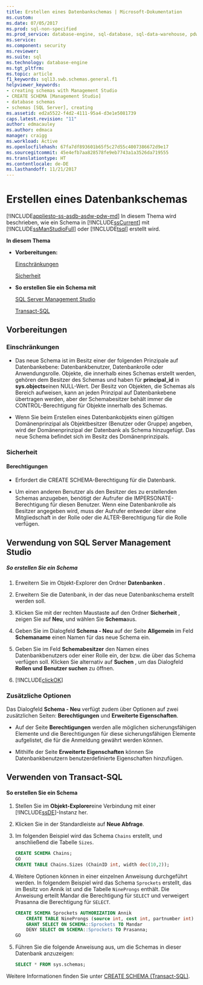 ```yaml
---
title: Erstellen eines Datenbankschemas | Microsoft-Dokumentation
ms.custom: 
ms.date: 07/05/2017
ms.prod: sql-non-specified
ms.prod_service: database-engine, sql-database, sql-data-warehouse, pdw
ms.service: 
ms.component: security
ms.reviewer: 
ms.suite: sql
ms.technology: database-engine
ms.tgt_pltfrm: 
ms.topic: article
f1_keywords: sql13.swb.schemas.general.f1
helpviewer_keywords:
- creating schemas with Management Studio
- CREATE SCHEMA [Management Studio]
- database schemas
- schemas [SQL Server], creating
ms.assetid: ed2a5522-f4d2-4111-95a4-d3e1e5081739
caps.latest.revision: "11"
author: edmacauley
ms.author: edmaca
manager: craigg
ms.workload: Active
ms.openlocfilehash: 67fa7df893601b65f5c27d55c4007386672d9e17
ms.sourcegitcommit: 45e4efb7aa828578fe9eb7743a1a3526da719555
ms.translationtype: HT
ms.contentlocale: de-DE
ms.lasthandoff: 11/21/2017
---
```

# <a name="create-a-database-schema"></a>Erstellen eines Datenbankschemas
[!INCLUDE[appliesto-ss-asdb-asdw-pdw-md](../../../includes/appliesto-ss-asdb-asdw-pdw-md.md)] In diesem Thema wird beschrieben, wie ein Schema in [!INCLUDE[ssCurrent](../../../includes/sscurrent-md.md)] mit [!INCLUDE[ssManStudioFull](../../../includes/ssmanstudiofull-md.md)] oder [!INCLUDE[tsql](../../../includes/tsql-md.md)] erstellt wird.  
  
 **In diesem Thema**  
  
-   **Vorbereitungen:**  
  
     [Einschränkungen](#Restrictions)  
  
     [Sicherheit](#Security)  
  
-   **So erstellen Sie ein Schema mit**  
  
     [SQL Server Management Studio](#SSMSProcedure)  
  
     [Transact-SQL](#TsqlProcedure)  
  
##  <a name="BeforeYouBegin"></a> Vorbereitungen  
  
###  <a name="Restrictions"></a> Einschränkungen  
  
-   Das neue Schema ist im Besitz einer der folgenden Prinzipale auf Datenbankebene: Datenbankbenutzer, Datenbankrolle oder Anwendungsrolle. Objekte, die innerhalb eines Schemas erstellt werden, gehören dem Besitzer des Schemas und haben für **principal_id** in **sys.objects**einen NULL-Wert. Der Besitz von Objekten, die Schemas als Bereich aufweisen, kann an jeden Prinzipal auf Datenbankebene übertragen werden, aber der Schemabesitzer behält immer die CONTROL-Berechtigung für Objekte innerhalb des Schemas.  
  
-   Wenn Sie beim Erstellen eines Datenbankobjekts einen gültigen Domänenprinzipal als Objektbesitzer (Benutzer oder Gruppe) angeben, wird der Domänenprinzipal der Datenbank als Schema hinzugefügt. Das neue Schema befindet sich im Besitz des Domänenprinzipals.  
  
###  <a name="Security"></a> Sicherheit  
  
####  <a name="Permissions"></a> Berechtigungen  
  
-   Erfordert die CREATE SCHEMA-Berechtigung für die Datenbank.  
  
-   Um einen anderen Benutzer als den Besitzer des zu erstellenden Schemas anzugeben, benötigt der Aufrufer die IMPERSONATE-Berechtigung für diesen Benutzer. Wenn eine Datenbankrolle als Besitzer angegeben wird, muss der Aufrufer entweder über eine Mitgliedschaft in der Rolle oder die ALTER-Berechtigung für die Rolle verfügen.  
  
##  <a name="SSMSProcedure"></a> Verwendung von SQL Server Management Studio  
  
##### <a name="to-create-a-schema"></a>So erstellen Sie ein Schema  
  
1.  Erweitern Sie im Objekt-Explorer den Ordner **Datenbanken** .  
  
2.  Erweitern Sie die Datenbank, in der das neue Datenbankschema erstellt werden soll.  
  
3.  Klicken Sie mit der rechten Maustaste auf den Ordner **Sicherheit** , zeigen Sie auf **Neu**, und wählen Sie **Schema**aus.  
  
4.  Geben Sie im Dialogfeld **Schema - Neu** auf der Seite **Allgemein** im Feld **Schemaname** einen Namen für das neue Schema ein.  
  
5.  Geben Sie im Feld **Schemabesitzer** den Namen eines Datenbankbenutzers oder einer Rolle ein, der bzw. die über das Schema verfügen soll. Klicken Sie alternativ auf **Suchen** , um das Dialogfeld **Rollen und Benutzer suchen** zu öffnen.  
  
6.  [!INCLUDE[clickOK](../../../includes/clickok-md.md)]  
  
### <a name="additional-options"></a>Zusätzliche Optionen  
 Das Dialogfeld **Schema - Neu** verfügt zudem über Optionen auf zwei zusätzlichen Seiten: **Berechtigungen** und **Erweiterte Eigenschaften**.  
  
-   Auf der Seite **Berechtigungen** werden alle möglichen sicherungsfähigen Elemente und die Berechtigungen für diese sicherungsfähigen Elemente aufgelistet, die für die Anmeldung gewährt werden können.  
  
-   Mithilfe der Seite **Erweiterte Eigenschaften** können Sie Datenbankbenutzern benutzerdefinierte Eigenschaften hinzufügen.  
  
##  <a name="TsqlProcedure"></a> Verwenden von Transact-SQL  
  
#### <a name="to-create-a-schema"></a>So erstellen Sie ein Schema  
  
1.  Stellen Sie im **Objekt-Explorer**eine Verbindung mit einer [!INCLUDE[ssDE](../../../includes/ssde-md.md)]-Instanz her.  
  
2.  Klicken Sie in der Standardleiste auf **Neue Abfrage**.  
  
3.  Im folgenden Beispiel wird das Schema `Chains` erstellt, und anschließend die Tabelle `Sizes`.  
    ```sql  
    CREATE SCHEMA Chains;
    GO
    CREATE TABLE Chains.Sizes (ChainID int, width dec(10,2));
    ```

4.  Weitere Optionen können in einer einzelnen Anweisung durchgeführt werden. In folgendem Beispiel wird das Schema `Sprockets` erstellt, das im Besitz von Annik ist und die Tabelle `NineProngs` enthält. Die Anweisung erteilt Mandar die Berechtigung für `SELECT` und verweigert Prasanna die Berechtigung für `SELECT`.  

    ```sql  
    CREATE SCHEMA Sprockets AUTHORIZATION Annik  
        CREATE TABLE NineProngs (source int, cost int, partnumber int)  
        GRANT SELECT ON SCHEMA::Sprockets TO Mandar  
        DENY SELECT ON SCHEMA::Sprockets TO Prasanna;  
    GO  
    ```  
5. Führen Sie die folgende Anweisung aus, um die Schemas in dieser Datenbank anzuzeigen:

   ```sql
   SELECT * FROM sys.schemas;
   ```

 Weitere Informationen finden Sie unter [CREATE SCHEMA &#40;Transact-SQL&#41;](../../../t-sql/statements/create-schema-transact-sql.md).  
  
  
